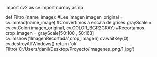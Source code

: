 import cv2 as cv
import numpy as np

def Filtro (name_image):
    #Lee imagen
    imagen_original = cv.imread(name_image)
    #Convertimos a escala de grises
    grayScale = cv.cvtColor(imagen_original, cv.COLOR_BGR2GRAY)
    #Recortamos
    crop_imagen = grayScale[50:100 , 50:163]
    cv.imshow('ImagenRecortada',crop_imagen)
    cv.waitKey(0)
    cv.destroyAllWindows()
    return 'ok'
Filtro('C:/Users/danil/Desktop/Proyecto/imagenes_png/1.jpg')
